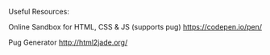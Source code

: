 Useful Resources:

Online Sandbox for HTML, CSS & JS (supports pug)
https://codepen.io/pen/

Pug Generator
http://html2jade.org/